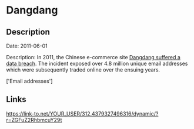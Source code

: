 # Dangdang

## Description

Date: 2011-06-01

Description:
In 2011, the Chinese e-commerce site <a href="https://www.marbridgeconsulting.com/marbridgedaily/2011-12-29/article/52564/rumor_dangdang_alipay_suffer_data_breaches" target="_blank" rel="noopener">Dangdang suffered a data breach</a>. The incident exposed over 4.8 million unique email addresses which were subsequently traded online over the ensuing years.


['Email addresses']

## Links

https://link-to.net/YOUR_USER/312.4379327496316/dynamic/?r=ZGFuZ2RhbmcuY29t